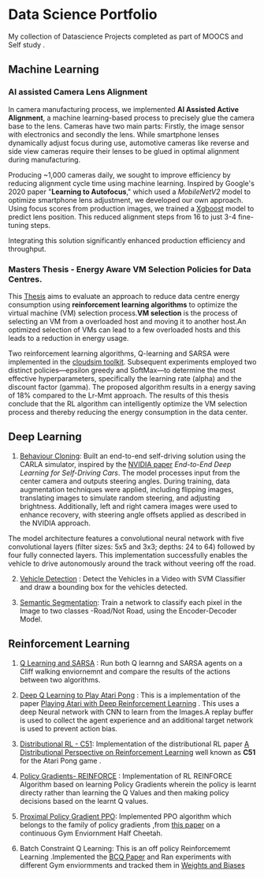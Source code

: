 # Data Science Portfolio

My collection of Datascience Projects completed as part of MOOCS and Self study .
## Machine Learning
### AI assisted  Camera Lens Alignment

In camera manufacturing process, we implemented **AI Assisted Active Alignment**, a machine learning-based process to precisely glue the camera base to the lens. Cameras have two main parts: Firstly, the image sensor with electronics and secondly the lens. While smartphone lenses dynamically adjust focus during use, automotive cameras like reverse and side view cameras require their lenses to be glued in optimal alignment during manufacturing.

Producing ~1,000 cameras daily, we sought to improve efficiency by reducing alignment cycle time using machine learning. Inspired by Google's 2020 paper "**Learning to Autofocus**," which used a *MobileNetV2* model to optimize smartphone lens adjustment, we developed our own approach. Using focus scores from production images, we trained a [Xgboost](https://xgboost.readthedocs.io/en/latest/index.html) model to predict lens position. This reduced alignment steps from 16 to just 3-4 fine-tuning steps.

Integrating this solution significantly enhanced production efficiency and throughput.

### Masters Thesis - Energy Aware VM Selection Policies for Data Centres.
This [Thesis](https://github.com/mniju/Masters_Thesis/blob/main/Reinforcement%20Learning%20Algorithms%20for%20Energy%20aware%20VM%20Selection%20in%20Data%20centre.pdf) aims to evaluate an approach to reduce data centre energy consumption using **reinforcement learning algorithms** to optimize the virtual machine (VM) selection process.**VM selection** is the process of selecting an VM from a overloaded host and moving it to another host.An optimized selection of VMs can lead to a few overloaded hosts and this leads to a reduction in energy usage.

Two reinforcement learning algorithms, Q-learning and SARSA were implemented in the [cloudsim toolkit](https://github.com/Cloudslab/cloudsim). Subsequent experiments employed two distinct policies—epsilon greedy and SoftMax—to determine the most effective hyperparameters, specifically the learning rate (alpha) and the discount factor (gamma). The proposed algorithm results in a energy saving of 18% compared to the Lr-Mmt approach. The results of this thesis conclude that the RL algorithm can intelligently optimize the VM selection process and thereby reducing the energy consumption in the data center.

## Deep Learning

1. [Behaviour Cloning](https://github.com/mniju/CarND-Behavioral-Cloning-P3): Built an end-to-end self-driving solution using the CARLA simulator, inspired by the [NVIDIA paper](https://developer.nvidia.com/blog/deep-learning-self-driving-cars/) *End-to-End Deep Learning for Self-Driving Cars*. The model processes input from the center camera and outputs steering angles. During training, data augmentation techniques were applied, including flipping images, translating images to simulate random steering, and adjusting brightness. Additionally, left and right camera images were used to enhance recovery, with steering angle offsets applied as described in the NVIDIA approach.

The model architecture features a convolutional neural network with five convolutional layers (filter sizes: 5x5 and 3x3; depths: 24 to 64) followed by four fully connected layers. This implementation successfully enables the vehicle to drive autonomously around the track without veering off the road.

2. [Vehicle Detection](https://github.com/mniju/Vehicle-Detection) : Detect the Vehicles in a Video with SVM Classifier and draw a bounding box for the vehicles detected.

3. [Semantic Segmentation](https://github.com/mniju/CarND-Semantic-Segmentation): Train a network to classify each pixel in the Image to two classes -Road/Not Road, using the Encoder-Decoder Model.


## Reinforcement Learning

1. [Q Learning and SARSA](https://github.com/mniju/Practical_RL-Yandex/blob/master/week03_model_free/homework.ipynb) : Run both Q learnng and SARSA agents on a Cliff walking enviornemnt and compare the results of the actions between two algorithms.
   
2. [Deep Q Learning to Play Atari Pong](https://github.com/mniju/Practical_RL-Yandex/blob/master/week04_approx_rl/homework_pytorch_main.ipynb) : This is a implementation of the paper [Playing Atari with Deep Reinforcement Learning](https://arxiv.org/pdf/1312.5602.pdf) . This uses a deep Neural network with CNN to learn from the Images.A replay buffer is used to collect the agent experience and an additional  target network is used to prevent action bias.
   
3. [Distributional RL - C51](https://github.com/mniju/Practical_RL-Yandex/blob/master/week04_approx_rl/C51-Atari.ipynb): Implementation of the distributional RL paper [A Distributional Perspective on Reinforcement Learning](https://arxiv.org/pdf/1707.06887.pdf) well known as  **C51** for the Atari Pong game .
   
4. [Policy Gradients- REINFORCE](https://github.com/mniju/Practical_RL-Yandex/blob/master/week06_policy_based/reinforce_pytorch.ipynb) : Implementation of RL REINFORCE Algorithm based on learning Policy Gradients wherein the policy is learnt directy rather than learning the Q Values and then making policy decisions based on the learnt Q values.
   
5. [Proximal Policy Gradient PPO](https://github.com/mniju/Practical_RL-Yandex/blob/master/week09_policy_II/ppo.ipynb): Implemented PPO algorithm which belongs to the family of policy gradients ,from  [this paper](https://arxiv.org/abs/1707.06347) on a continuous Gym   Enviornment  Half Cheetah.
   
6. Batch Constraint Q Learning: This is an off policy Reinforcememt Learning .Implemented the [BCQ Paper](https://arxiv.org/abs/1812.02900) and Ran experiments with different Gym enviormments and tracked them in [Weights and Biases](https://wandb.ai/niju/BCQ_ant-bullet-medium-v0/runs/2tb5tsak)
